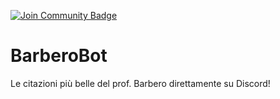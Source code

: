 <a href="https://discord.gg/Jw4dvRV933"><img src="https://img.shields.io/discord/733027681184251937.svg?style=flat&label=Join%20Community&color=7289DA" alt="Join Community Badge"/></a>
# BarberoBot
Le citazioni più belle del prof. Barbero direttamente su Discord!

